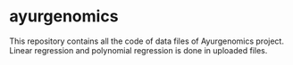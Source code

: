 # ayurgenomics
This repository contains all the code of data files of Ayurgenomics project.
Linear regression and polynomial regression is done in uploaded files.
